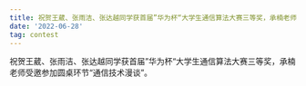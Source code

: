 ```yaml
---
title: 祝贺王葳、张雨洁、张达越同学获首届”华为杯“大学生通信算法大赛三等奖，承楠老师受邀参加圆桌环节“通信技术漫谈”。
date: '2022-06-28'
tag: contest
---
```


祝贺王葳、张雨洁、张达越同学获首届”华为杯“大学生通信算法大赛三等奖，承楠老师受邀参加圆桌环节“通信技术漫谈”。

<!--more-->

